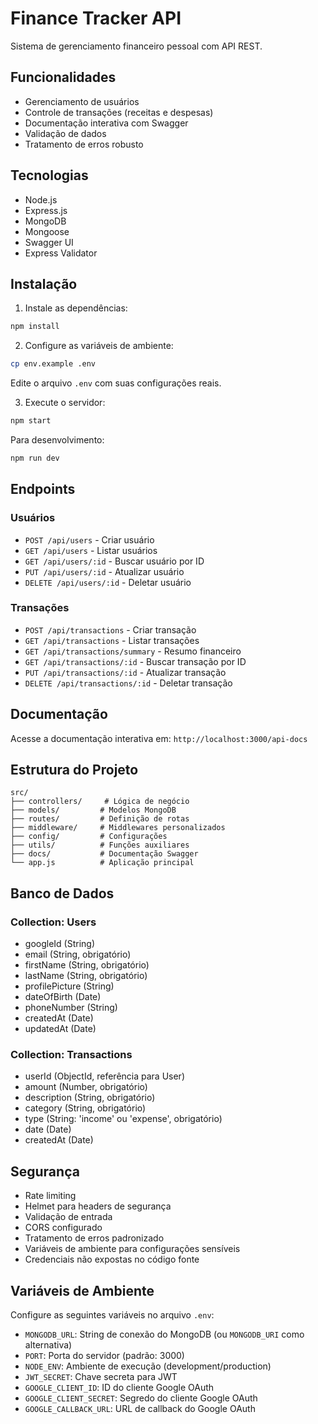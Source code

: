 # Finance Tracker API

Sistema de gerenciamento financeiro pessoal com API REST.

## Funcionalidades

- Gerenciamento de usuários
- Controle de transações (receitas e despesas)
- Documentação interativa com Swagger
- Validação de dados
- Tratamento de erros robusto

## Tecnologias

- Node.js
- Express.js
- MongoDB
- Mongoose
- Swagger UI
- Express Validator

## Instalação

1. Instale as dependências:
```bash
npm install
```

2. Configure as variáveis de ambiente:
```bash
cp env.example .env
```
Edite o arquivo `.env` com suas configurações reais.

3. Execute o servidor:
```bash
npm start
```

Para desenvolvimento:
```bash
npm run dev
```

## Endpoints

### Usuários
- `POST /api/users` - Criar usuário
- `GET /api/users` - Listar usuários
- `GET /api/users/:id` - Buscar usuário por ID
- `PUT /api/users/:id` - Atualizar usuário
- `DELETE /api/users/:id` - Deletar usuário

### Transações
- `POST /api/transactions` - Criar transação
- `GET /api/transactions` - Listar transações
- `GET /api/transactions/summary` - Resumo financeiro
- `GET /api/transactions/:id` - Buscar transação por ID
- `PUT /api/transactions/:id` - Atualizar transação
- `DELETE /api/transactions/:id` - Deletar transação

## Documentação

Acesse a documentação interativa em: `http://localhost:3000/api-docs`

## Estrutura do Projeto

```
src/
├── controllers/     # Lógica de negócio
├── models/         # Modelos MongoDB
├── routes/         # Definição de rotas
├── middleware/     # Middlewares personalizados
├── config/         # Configurações
├── utils/          # Funções auxiliares
├── docs/           # Documentação Swagger
└── app.js          # Aplicação principal
```

## Banco de Dados

### Collection: Users
- googleId (String)
- email (String, obrigatório)
- firstName (String, obrigatório)
- lastName (String, obrigatório)
- profilePicture (String)
- dateOfBirth (Date)
- phoneNumber (String)
- createdAt (Date)
- updatedAt (Date)

### Collection: Transactions
- userId (ObjectId, referência para User)
- amount (Number, obrigatório)
- description (String, obrigatório)
- category (String, obrigatório)
- type (String: 'income' ou 'expense', obrigatório)
- date (Date)
- createdAt (Date)

## Segurança

- Rate limiting
- Helmet para headers de segurança
- Validação de entrada
- CORS configurado
- Tratamento de erros padronizado
- Variáveis de ambiente para configurações sensíveis
- Credenciais não expostas no código fonte

## Variáveis de Ambiente

Configure as seguintes variáveis no arquivo `.env`:

- `MONGODB_URL`: String de conexão do MongoDB (ou `MONGODB_URI` como alternativa)
- `PORT`: Porta do servidor (padrão: 3000)
- `NODE_ENV`: Ambiente de execução (development/production)
- `JWT_SECRET`: Chave secreta para JWT
- `GOOGLE_CLIENT_ID`: ID do cliente Google OAuth
- `GOOGLE_CLIENT_SECRET`: Segredo do cliente Google OAuth
- `GOOGLE_CALLBACK_URL`: URL de callback do Google OAuth
